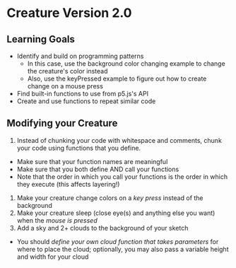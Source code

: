 # Creature Version 2.0

## Learning Goals
- Identify and build on programming patterns
  - In this case, use the background color changing example to change the creature's color instead
  - Also, use the keyPressed example to figure out how to create change on a mouse press
- Find built-in functions to use from p5.js's API
- Create and use functions to repeat similar code

## Modifying your Creature
1. Instead of chunking your code with whitespace and comments, chunk your code using functions that you define.
  - Make sure that your function names are meaningful
  - Make sure that you both define AND call your functions
  - Note that the order in which you call your functions is the order in which they execute (this affects layering!)
1. Make your creature change colors on a _key press_ instead of the background
1. Make your creature sleep (close eye(s) and anything else you want) when the _mouse is pressed_
1. Add a sky and 2+ clouds to the background of your sketch
  - You should _define your own cloud function that takes  parameters_ for where to place the cloud; optionally, you may also pass a variable height and width for your cloud
